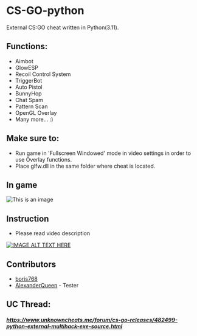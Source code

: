 # CS-GO-python
External CS:GO cheat written in Python(3.11).

## Functions:
- Aimbot
- GlowESP
- Recoil Control System
- TriggerBot
- Auto Pistol
- BunnyHop
- Chat Spam
- Pattern Scan
- OpenGL Overlay
- Many more... :)

## Make sure to:
- Run game in 'Fullscreen Windowed' mode in video settings in order to use Overlay functions.
- Place glfw.dll in the same folder where cheat is located.

## In game
![This is an image](https://i.imgur.com/VlAsuOp.png)

## Instruction
- Please read video description

[![IMAGE ALT TEXT HERE](https://img.youtube.com/vi/bwnokvZOPxo/0.jpg)](https://www.youtube.com/watch?v=bwnokvZOPxo)

## Contributors
- [boris768](https://github.com/boris768/)
- [AlexanderQueen](https://github.com/AlexanderQueen) - Tester

## UC Thread:
##### https://www.unknowncheats.me/forum/cs-go-releases/482499-python-external-multihack-exe-source.html
